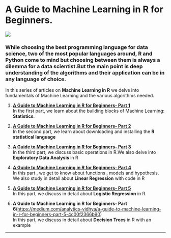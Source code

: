 # A Guide to Machine Learning in R for Beginners.

![](https://github.com/parulnith/A-guide-to-Machine-Learning-in-R/blob/master/Logo.png)

### While choosing the best programming language for data science, two of the most popular languages around, **R** and **Python** come to mind but choosing between them is always a dilemma for a data scientist.But the main point is deep understanding of the algorithms and their application can be in any language of choice.

In this series of articles on **Machine Learning in R** we delve into fundamentals of Machine Learning and the various algorithms needed.

 1. [**A Guide to Machine Learning in R for Beginners- Part 1**](https://blog.usejournal.com/a-guide-to-machine-learning-in-r-for-beginners-part-1-234805d27ac7)  
    In the first part, we learn about the building blocks of Machine Learning: **Statistics**.
          
 2. [**A Guide to Machine Learning in R for Beginners- Part 2**](https://blog.usejournal.com/guide-to-machine-learning-in-r-for-beginners-part-2-be21f92dfc40)  
     In the second  part, we learn about downloading and installing the **R statistical language** 
          
 3. [**A Guide to Machine Learning in R for Beginners- Part 3**](https://blog.usejournal.com/guide-to-machine-learning-in-r-for-beginners-part-3-1601fece4987)  
     In the third part, we discuss basic operations in R.We also delve into  **Exploratory Data Analysis** in R
			 
 4. [**A Guide to Machine Learning in R for Beginners- Part 4**](https://blog.usejournal.com/guide-to-machine-learning-in-r-for-beginners-part-4-6bacf6a82ce8)  
     In this part , we get to know about functions , models and hypothesis. We also study in detail about **Linear Regression** with code in R
			 
 5. [**A Guide to Machine Learning in R for Beginners- Part 5**](https://medium.com/@parulnith/a-guide-to-machine-learning-in-r-for-beginners-part-5-4c00f2366b90)  
    In this part, we  discuss in detail about **Logistic Regression** in R.
    
 6. **A Guide to Machine Learning in R for Beginners- Part 6**(https://medium.com/analytics-vidhya/a-guide-to-machine-learning-in-r-for-beginners-part-5-4c00f2366b90)  
    In this part, we  discuss in detail about **Decision Trees** in R with an example
    
---
